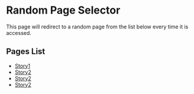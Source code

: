 # Random Page Selector

This page will redirect to a random page from the list below every time it is accessed.

## Pages List
- [Story1](story1/story1.md)
- [Story2](story2/story2.md)
- [Story2](story3/story3.md)
- [Story2](story4/story4.md)

<script>
    // List of page links
    const pages = [
        "story1/story1.html",
        "story2/story2.html",
        "story2/story3.html",
        "story2/story4.html",
    ];

    // Select a random page
    const randomPage = pages[Math.floor(Math.random() * pages.length)];

    // Redirect to the random page
    window.location.href = randomPage;
</script>